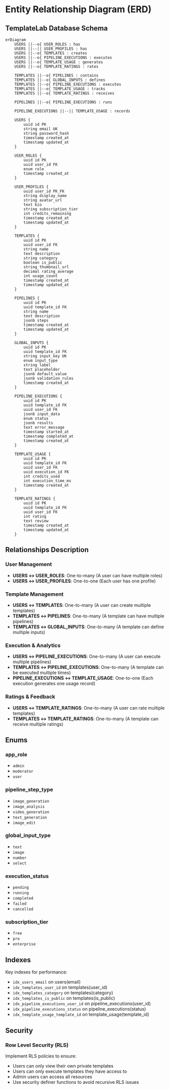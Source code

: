 # Entity Relationship Diagram (ERD)

## TemplateLab Database Schema

```mermaid
erDiagram
    USERS ||--o{ USER_ROLES : has
    USERS ||--|| USER_PROFILES : has
    USERS ||--o{ TEMPLATES : creates
    USERS ||--o{ PIPELINE_EXECUTIONS : executes
    USERS ||--o{ TEMPLATE_USAGE : generates
    USERS ||--o{ TEMPLATE_RATINGS : rates
    
    TEMPLATES ||--o{ PIPELINES : contains
    TEMPLATES ||--o{ GLOBAL_INPUTS : defines
    TEMPLATES ||--o{ PIPELINE_EXECUTIONS : executes
    TEMPLATES ||--o{ TEMPLATE_USAGE : tracks
    TEMPLATES ||--o{ TEMPLATE_RATINGS : receives
    
    PIPELINES ||--o{ PIPELINE_EXECUTIONS : runs
    
    PIPELINE_EXECUTIONS ||--|| TEMPLATE_USAGE : records

    USERS {
        uuid id PK
        string email UK
        string password_hash
        timestamp created_at
        timestamp updated_at
    }
    
    USER_ROLES {
        uuid id PK
        uuid user_id FK
        enum role
        timestamp created_at
    }
    
    USER_PROFILES {
        uuid user_id PK_FK
        string display_name
        string avatar_url
        text bio
        string subscription_tier
        int credits_remaining
        timestamp created_at
        timestamp updated_at
    }
    
    TEMPLATES {
        uuid id PK
        uuid user_id FK
        string name
        text description
        string category
        boolean is_public
        string thumbnail_url
        decimal rating_average
        int usage_count
        timestamp created_at
        timestamp updated_at
    }
    
    PIPELINES {
        uuid id PK
        uuid template_id FK
        string name
        text description
        jsonb steps
        timestamp created_at
        timestamp updated_at
    }
    
    GLOBAL_INPUTS {
        uuid id PK
        uuid template_id FK
        string input_key UK
        enum input_type
        string label
        text placeholder
        jsonb default_value
        jsonb validation_rules
        timestamp created_at
    }
    
    PIPELINE_EXECUTIONS {
        uuid id PK
        uuid template_id FK
        uuid user_id FK
        jsonb input_data
        enum status
        jsonb results
        text error_message
        timestamp started_at
        timestamp completed_at
        timestamp created_at
    }
    
    TEMPLATE_USAGE {
        uuid id PK
        uuid template_id FK
        uuid user_id FK
        uuid execution_id FK
        int credits_used
        int execution_time_ms
        timestamp created_at
    }
    
    TEMPLATE_RATINGS {
        uuid id PK
        uuid template_id FK
        uuid user_id FK
        int rating
        text review
        timestamp created_at
        timestamp updated_at
    }
```

## Relationships Description

### User Management
- **USERS ↔ USER_ROLES**: One-to-many (A user can have multiple roles)
- **USERS ↔ USER_PROFILES**: One-to-one (Each user has one profile)

### Template Management
- **USERS ↔ TEMPLATES**: One-to-many (A user can create multiple templates)
- **TEMPLATES ↔ PIPELINES**: One-to-many (A template can have multiple pipelines)
- **TEMPLATES ↔ GLOBAL_INPUTS**: One-to-many (A template can define multiple inputs)

### Execution & Analytics
- **USERS ↔ PIPELINE_EXECUTIONS**: One-to-many (A user can execute multiple pipelines)
- **TEMPLATES ↔ PIPELINE_EXECUTIONS**: One-to-many (A template can be executed multiple times)
- **PIPELINE_EXECUTIONS ↔ TEMPLATE_USAGE**: One-to-one (Each execution generates one usage record)

### Ratings & Feedback
- **USERS ↔ TEMPLATE_RATINGS**: One-to-many (A user can rate multiple templates)
- **TEMPLATES ↔ TEMPLATE_RATINGS**: One-to-many (A template can receive multiple ratings)

## Enums

### app_role
- `admin`
- `moderator`
- `user`

### pipeline_step_type
- `image_generation`
- `image_analysis`
- `video_generation`
- `text_generation`
- `image_edit`

### global_input_type
- `text`
- `image`
- `number`
- `select`

### execution_status
- `pending`
- `running`
- `completed`
- `failed`
- `cancelled`

### subscription_tier
- `free`
- `pro`
- `enterprise`

## Indexes

Key indexes for performance:
- `idx_users_email` on users(email)
- `idx_templates_user_id` on templates(user_id)
- `idx_templates_category` on templates(category)
- `idx_templates_is_public` on templates(is_public)
- `idx_pipeline_executions_user_id` on pipeline_executions(user_id)
- `idx_pipeline_executions_status` on pipeline_executions(status)
- `idx_template_usage_template_id` on template_usage(template_id)

## Security

### Row Level Security (RLS)
Implement RLS policies to ensure:
- Users can only view their own private templates
- Users can only execute templates they have access to
- Admin users can access all resources
- Use security definer functions to avoid recursive RLS issues
